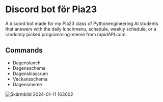 # Discord bot för Pia23 
A discord bot made for my Pia23 class of Pythonengineering AI students that answers with the daily lunchmenu, schedule, weekly schedule, or a randomly picked programming-meme from rapidAPI.com.

## Commands
- Dagenslunch 
- Dagensschema 
- Dagensklassrum
- Veckansschema
- Dagensmeme 
  
![Skärmbild 2024-01-11 163002](https://github.com/j0nt392/Dagens_lunch/assets/25915810/86a9167c-ed27-4d24-bf94-26e4d35a30f9)





